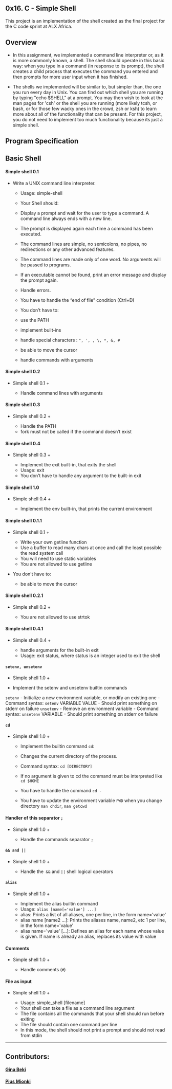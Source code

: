 ## 0x16. C - Simple Shell
This project is an implementation of the shell created as the final project for the C code sprint at ALX Africa.

## Overview

- In this assignment, we implemented a command line interpreter or, as it is more commonly known, a shell. The shell should operate in this basic way: when you type in a command (in response to its prompt), the shell creates a child process that executes the command you entered and then prompts for more user input when it has finished.

- The shells we implemented will be similar to, but simpler than, the one you run every day in Unix. You can find out which shell you are running by typing "echo $SHELL" at a prompt. You may then wish to look at the man pages for 'csh' or the shell you are running (more likely tcsh, or bash, or for those few wacky ones in the crowd, zsh or ksh) to learn more about all of the functionality that can be present. For this project, you do not need to implement too much functionality because its just a simple shell.

## Program Specification

## Basic Shell

#### Simple shell 0.1

- Write a UNIX command line interpreter.

	- Usage: simple-shell
	- Your Shell should:

	- Display a prompt and wait for the user to type a command. A command line always ends with a new line.
	- The prompt is displayed again each time a command has been executed.
	- The command lines are simple, no semicolons, no pipes, no redirections or any other advanced features.
	- The command lines are made only of one word. No arguments will be passed to programs.
	- If an executable cannot be found, print an error message and display the prompt again.
	- Handle errors.
	- You have to handle the “end of file” condition (Ctrl+D)
	- You don’t have to:
	- use the PATH
	- implement built-ins
	- handle special characters : `", ', , \, *, &, #`
	- be able to move the cursor
	- handle commands with arguments

#### Simple shell 0.2

- Simple shell 0.1 +

	- Handle command lines with arguments

#### Simple shell 0.3

- Simple shell 0.2 +

	- Handle the PATH
	- fork must not be called if the command doesn’t exist

#### Simple shell 0.4

- Simple shell 0.3 +

	- Implement the exit built-in, that exits the shell
	- Usage: exit
	- You don’t have to handle any argument to the built-in exit
####  Simple shell 1.0

- Simple shell 0.4 +

	- Implement the env built-in, that prints the current environment
#### Simple shell 0.1.1

- Simple shell 0.1 +

	- Write your own getline function
	- Use a buffer to read many chars at once and call the least possible the read system call
	- You will need to use static variables
	- You are not allowed to use getline
- You don’t have to:

	- be able to move the cursor
#### Simple shell 0.2.1

- Simple shell 0.2 +

	- You are not allowed to use strtok
#### Simple shell 0.4.1

- Simple shell 0.4 +

	- handle arguments for the built-in exit
	- Usage: exit status, where status is an integer used to exit the shell
#### `setenv, unsetenv`

- Simple shell 1.0 +

- Implement the setenv and unsetenv builtin commands

`setenv`
	- Initialize a new environment variable, or modify an existing one
	- Command syntax: `setenv` VARIABLE VALUE
	- Should print something on stderr on failure
`unsetenv`
	- Remove an environment variable
	- Command syntax: `unsetenv` VARIABLE
	- Should print something on stderr on failure
#### `cd`
- Simple shell 1.0 +

	- Implement the builtin command `cd`:

	- Changes the current directory of the process.
	- Command syntax: `cd [DIRECTORY]`
	- If no argument is given to cd the command must be interpreted like `cd $HOME`
	- You have to handle the command `cd -`
	- You have to update the environment variable `PWD` when you change directory
	`man chdir`, `man getcwd`
#### Handler of this separator `;`

- Simple shell 1.0 +

	- Handle the commands separator `;`
#### `&& and ||`

- Simple shell 1.0 +

	- Handle the` &&` and `||` shell logical operators
#### `alias`

- Simple shell 1.0 +

	- Implement the alias builtin command
	- Usage: `alias [name[='value'] ...]`
	- alias: Prints a list of all aliases, one per line, in the form name='value'
	- alias name [name2 ...]: Prints the aliases name, name2, etc 1 per line, in the form name='value'
	- alias name='value' [...]: Defines an alias for each name whose value is given. If name is already an alias, replaces its value with value
#### Comments

- Simple shell 1.0 +

	- Handle comments (`#`)
#### File as input

- Simple shell 1.0 +

	- Usage: simple_shell [filename]
	- Your shell can take a file as a command line argument
	- The file contains all the commands that your shell should run before exiting
	- The file should contain one command per line
	- In this mode, the shell should not print a prompt and should not read from stdin

----



## Contributors:

#### [Gina Beki](https://github.com/ginabeki)
#### [Pius Mionki](https://github.com/mionki)
